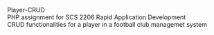 Player-CRUD  
PHP assignment for SCS 2206 Rapid Application Development  
CRUD functionalities for a player in a football club managemet system  
